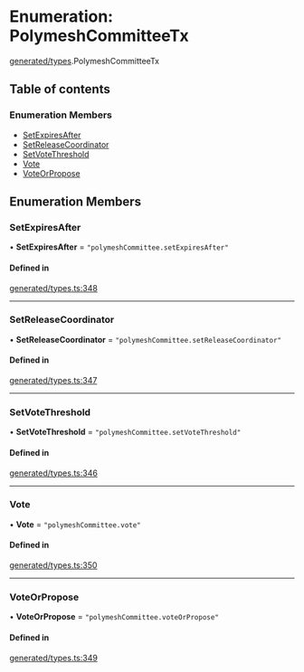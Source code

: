 # Enumeration: PolymeshCommitteeTx

[generated/types](../wiki/generated.types).PolymeshCommitteeTx

## Table of contents

### Enumeration Members

- [SetExpiresAfter](../wiki/generated.types.PolymeshCommitteeTx#setexpiresafter)
- [SetReleaseCoordinator](../wiki/generated.types.PolymeshCommitteeTx#setreleasecoordinator)
- [SetVoteThreshold](../wiki/generated.types.PolymeshCommitteeTx#setvotethreshold)
- [Vote](../wiki/generated.types.PolymeshCommitteeTx#vote)
- [VoteOrPropose](../wiki/generated.types.PolymeshCommitteeTx#voteorpropose)

## Enumeration Members

### SetExpiresAfter

• **SetExpiresAfter** = ``"polymeshCommittee.setExpiresAfter"``

#### Defined in

[generated/types.ts:348](https://github.com/PolymeshAssociation/polymesh-sdk/blob/07b115c8/src/generated/types.ts#L348)

___

### SetReleaseCoordinator

• **SetReleaseCoordinator** = ``"polymeshCommittee.setReleaseCoordinator"``

#### Defined in

[generated/types.ts:347](https://github.com/PolymeshAssociation/polymesh-sdk/blob/07b115c8/src/generated/types.ts#L347)

___

### SetVoteThreshold

• **SetVoteThreshold** = ``"polymeshCommittee.setVoteThreshold"``

#### Defined in

[generated/types.ts:346](https://github.com/PolymeshAssociation/polymesh-sdk/blob/07b115c8/src/generated/types.ts#L346)

___

### Vote

• **Vote** = ``"polymeshCommittee.vote"``

#### Defined in

[generated/types.ts:350](https://github.com/PolymeshAssociation/polymesh-sdk/blob/07b115c8/src/generated/types.ts#L350)

___

### VoteOrPropose

• **VoteOrPropose** = ``"polymeshCommittee.voteOrPropose"``

#### Defined in

[generated/types.ts:349](https://github.com/PolymeshAssociation/polymesh-sdk/blob/07b115c8/src/generated/types.ts#L349)
